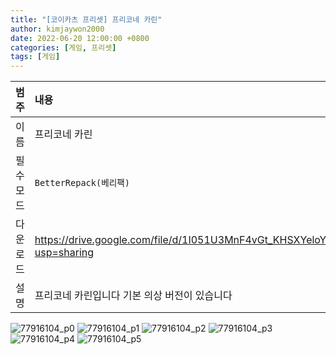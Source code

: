 ```yaml
---
title: "[코이카츠 프리셋] 프리코네 카린"
author: kimjaywon2000
date: 2022-06-20 12:00:00 +0800
categories: [게임, 프리셋]
tags: [게임]
---
```


| 범주             | 내용            |
|:----------------|:---------------|
| 이름             | 프리코네 카린  |
| 필수 모드         | `BetterRepack(베리팩)`       |
| 다운로드          | <https://drive.google.com/file/d/1I051U3MnF4vGt_KHSXYeloYnYGTIqYVO/view?usp=sharing> |
| 설명             | 프리코네 카린입니다 기본 의상 버전이 있습니다   |

![77916104_p0](https://user-images.githubusercontent.com/76558033/174648640-946f1d02-eedf-409d-94cf-f8b7e1c697fb.png)
![77916104_p1](https://user-images.githubusercontent.com/76558033/174648653-d2c61ed5-b15d-4c11-a6c7-a6bca01daaef.png)
![77916104_p2](https://user-images.githubusercontent.com/76558033/174648655-549502fe-d48e-442d-bfd3-56e2282c4f80.png)
![77916104_p3](https://user-images.githubusercontent.com/76558033/174648656-65f64798-281a-4bb0-b352-ba6d5f1f0aa3.png)
![77916104_p4](https://user-images.githubusercontent.com/76558033/174648659-8a92fc1d-8143-4952-a447-b8240c9208b8.png)
![77916104_p5](https://user-images.githubusercontent.com/76558033/174648661-c1f17cad-dc25-4cc2-910c-ae64ba9c2178.png)

